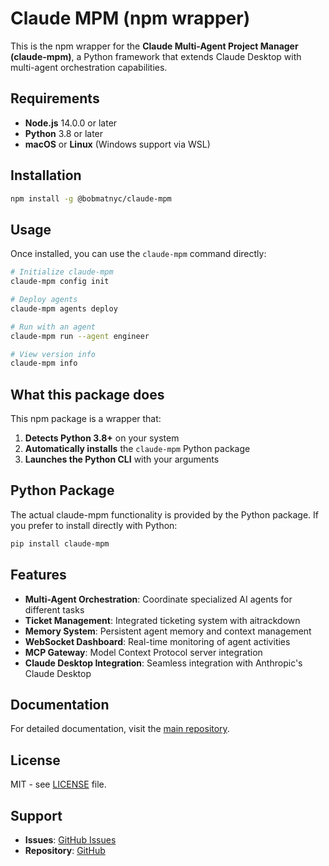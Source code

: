# Claude MPM (npm wrapper)

This is the npm wrapper for the **Claude Multi-Agent Project Manager (claude-mpm)**, a Python framework that extends Claude Desktop with multi-agent orchestration capabilities.

## Requirements

- **Node.js** 14.0.0 or later
- **Python** 3.8 or later
- **macOS** or **Linux** (Windows support via WSL)

## Installation

```bash
npm install -g @bobmatnyc/claude-mpm
```

## Usage

Once installed, you can use the `claude-mpm` command directly:

```bash
# Initialize claude-mpm
claude-mpm config init

# Deploy agents
claude-mpm agents deploy

# Run with an agent
claude-mpm run --agent engineer

# View version info
claude-mpm info
```

## What this package does

This npm package is a wrapper that:

1. **Detects Python 3.8+** on your system
2. **Automatically installs** the `claude-mpm` Python package 
3. **Launches the Python CLI** with your arguments

## Python Package

The actual claude-mpm functionality is provided by the Python package. If you prefer to install directly with Python:

```bash
pip install claude-mpm
```

## Features

- **Multi-Agent Orchestration**: Coordinate specialized AI agents for different tasks
- **Ticket Management**: Integrated ticketing system with aitrackdown
- **Memory System**: Persistent agent memory and context management
- **WebSocket Dashboard**: Real-time monitoring of agent activities
- **MCP Gateway**: Model Context Protocol server integration
- **Claude Desktop Integration**: Seamless integration with Anthropic's Claude Desktop

## Documentation

For detailed documentation, visit the [main repository](https://github.com/bobmatnyc/claude-mpm).

## License

MIT - see [LICENSE](LICENSE) file.

## Support

- **Issues**: [GitHub Issues](https://github.com/bobmatnyc/claude-mpm/issues)
- **Repository**: [GitHub](https://github.com/bobmatnyc/claude-mpm)